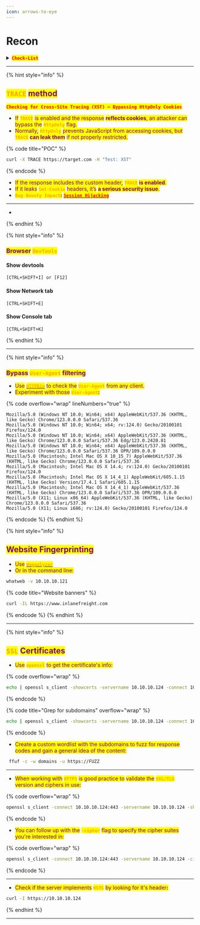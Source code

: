 ```yaml
---
icon: arrows-to-eye
---
```


# Recon

<details>

<summary><kbd><mark style="color:red;"><strong><code>Check-List</code></strong></mark></kbd></summary>

* [ ] <mark style="color:purple;">Check</mark> <mark style="color:orange;">**`robots.txt`**</mark>
* [ ] <mark style="color:purple;">Check</mark> <mark style="color:orange;">**`.git`**</mark>
* [ ] <mark style="color:purple;">Use</mark> <mark style="color:orange;">**`TRACE`**</mark> <mark style="color:purple;">method</mark>
* [ ] <mark style="color:purple;">Force error messages</mark>

</details>

***

{% hint style="info" %}
## <mark style="color:orange;">`TRACE`</mark> <mark style="color:purple;">method</mark>

<mark style="color:red;">**`Checking for Cross-Site Tracing (XST) – Bypassing HttpOnly Cookies`**</mark>

* <mark style="color:purple;">If</mark> <mark style="color:orange;">**`TRACE`**</mark> <mark style="color:purple;">is enabled and the response</mark> <mark style="color:purple;"></mark><mark style="color:purple;">**reflects cookies**</mark><mark style="color:purple;">, an attacker can bypass the</mark> <mark style="color:orange;">**`HttpOnly`**</mark> <mark style="color:purple;">flag.</mark>
* <mark style="color:purple;">Normally,</mark> <mark style="color:orange;">**`HttpOnly`**</mark> <mark style="color:purple;">prevents JavaScript from accessing cookies, but</mark> <mark style="color:orange;">**`TRACE`**</mark>**&#x20;**<mark style="color:purple;">**can leak them**</mark> <mark style="color:purple;"></mark><mark style="color:purple;">if not properly restricted.</mark>

{% code title="POC" %}
```sh
curl -X TRACE https://target.com -H "Test: XST"
```
{% endcode %}

* <mark style="color:purple;">If the response includes the custom header,</mark> <mark style="color:orange;">**`TRACE`**</mark>**&#x20;**<mark style="color:purple;">**is enabled**</mark><mark style="color:purple;">.</mark>
* <mark style="color:purple;">If it leaks</mark> <mark style="color:orange;">**`Set-Cookie`**</mark> <mark style="color:purple;">headers, it’s</mark> <mark style="color:purple;"></mark><mark style="color:purple;">**a serious security issue**</mark><mark style="color:purple;">.</mark>
* <mark style="color:orange;">**`Bug Bounty Impact`**</mark><mark style="color:purple;">**:**</mark> [<mark style="color:red;">**`Session Hijacking`**</mark>](main-techniques/session-hijacking.md)&#x20;

***



*
{% endhint %}







{% hint style="info" %}
### <mark style="color:purple;">Browser</mark> <mark style="color:orange;">`DevTools`</mark>

#### Show devtools

```
[CTRL+SHIFT+I] or [F12]
```

#### Show Network tab

```
[CTRL+SHIFT+E]
```

#### Show Console tab

```
[CTRL+SHIFT+K]
```
{% endhint %}

***

{% hint style="info" %}
### <mark style="color:purple;">Bypass</mark> <mark style="color:orange;">`User-Agent`</mark> <mark style="color:purple;">filtering</mark>

* <mark style="color:purple;">Use</mark> [<mark style="color:orange;">**`HTTPBin`**</mark>](https://httpbin.io/user-agent) <mark style="color:purple;">to check the</mark> <mark style="color:orange;">**`User-Agent`**</mark> <mark style="color:purple;">from any client.</mark>
* <mark style="color:purple;">Experiment with those</mark> <mark style="color:orange;">**`User-Agent`**</mark><mark style="color:purple;">**:**</mark>&#x20;

{% code overflow="wrap" lineNumbers="true" %}
```
Mozilla/5.0 (Windows NT 10.0; Win64; x64) AppleWebKit/537.36 (KHTML, like Gecko) Chrome/123.0.0.0 Safari/537.36
Mozilla/5.0 (Windows NT 10.0; Win64; x64; rv:124.0) Gecko/20100101 Firefox/124.0
Mozilla/5.0 (Windows NT 10.0; Win64; x64) AppleWebKit/537.36 (KHTML, like Gecko) Chrome/123.0.0.0 Safari/537.36 Edg/123.0.2420.81
Mozilla/5.0 (Windows NT 10.0; Win64; x64) AppleWebKit/537.36 (KHTML, like Gecko) Chrome/123.0.0.0 Safari/537.36 OPR/109.0.0.0
Mozilla/5.0 (Macintosh; Intel Mac OS X 10_15_7) AppleWebKit/537.36 (KHTML, like Gecko) Chrome/123.0.0.0 Safari/537.36
Mozilla/5.0 (Macintosh; Intel Mac OS X 14.4; rv:124.0) Gecko/20100101 Firefox/124.0
Mozilla/5.0 (Macintosh; Intel Mac OS X 14_4_1) AppleWebKit/605.1.15 (KHTML, like Gecko) Version/17.4.1 Safari/605.1.15
Mozilla/5.0 (Macintosh; Intel Mac OS X 14_4_1) AppleWebKit/537.36 (KHTML, like Gecko) Chrome/123.0.0.0 Safari/537.36 OPR/109.0.0.0
Mozilla/5.0 (X11; Linux x86_64) AppleWebKit/537.36 (KHTML, like Gecko) Chrome/123.0.0.0 Safari/537.36
Mozilla/5.0 (X11; Linux i686; rv:124.0) Gecko/20100101 Firefox/124.0
```
{% endcode %}
{% endhint %}

{% hint style="info" %}
## <mark style="color:purple;">Website Fingerprinting</mark>

* <mark style="color:purple;">Use</mark> [<mark style="color:orange;">**`Wappalyzer`**</mark>](https://www.wappalyzer.com/)
* <mark style="color:purple;">Or in the command line:</mark>

```bash
whatweb -v 10.10.10.121
```

{% code title="Website banners" %}
```sh
curl -IL https://www.inlanefreight.com
```
{% endcode %}
{% endhint %}

***

{% hint style="info" %}
## <mark style="color:orange;">`SSL`</mark> <mark style="color:purple;">Certificates</mark>

* <mark style="color:purple;">Use</mark> <mark style="color:orange;">**`openssl`**</mark> <mark style="color:purple;">to get the certificate's info:</mark>

{% code overflow="wrap" %}
```sh
echo | openssl s_client -showcerts -servername 10.10.10.124 -connect 10.10.10.124:443 2>/dev/null | openssl x509 -inform pem -noout -text
```
{% endcode %}

{% code title="Grep for subdomains" overflow="wrap" %}
```sh
echo | openssl s_client -showcerts -servername 10.10.10.124 -connect 10.10.10.124:443 2>/dev/null | openssl x509 -inform pem -noout -text | grep DNS | tr "," "\n" | cut -d: -f2
```
{% endcode %}

* <mark style="color:purple;">Create a custom wordlist with the subdomains to fuzz for response codes and gain a general idea of the content:</mark>

```sh
 ffuf -c -w domains -u https://FUZZ
```

***

* <mark style="color:purple;">When working with</mark> <mark style="color:orange;">**`HTTPS`**</mark> <mark style="color:purple;">is good practice to</mark> <mark style="color:purple;">validate the</mark> <mark style="color:orange;">**`SSL/TLS`**</mark> <mark style="color:purple;">version and ciphers in use:</mark>

{% code overflow="wrap" %}
```sh
openssl s_client -connect 10.10.10.124:443 -servername 10.10.10.124 -showcerts
```
{% endcode %}

* <mark style="color:purple;">You can follow up with the</mark> <mark style="color:orange;">**`-cipher`**</mark> <mark style="color:purple;">flag to specify the cipher suites you're interested in:</mark>

{% code overflow="wrap" %}
```sh
openssl s_client -connect 10.10.10.124:443 -servername 10.10.10.124 -cipher ECDHE-RSA-AES256-GCM-SHA384
```
{% endcode %}

***

* <mark style="color:purple;">Check if the server implements</mark> <mark style="color:orange;">**`HSTS`**</mark> <mark style="color:purple;">by looking for it's header</mark><mark style="color:purple;">**:**</mark>

```sh
curl -I https://10.10.10.124
```
{% endhint %}

***



